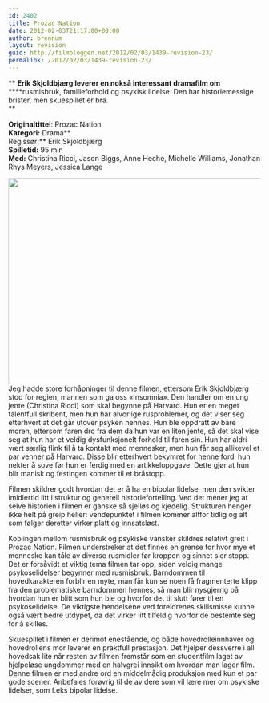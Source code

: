 ```yaml
---
id: 2402
title: Prozac Nation
date: 2012-02-03T21:17:00+00:00
author: brennum
layout: revision
guid: http://filmbloggen.net/2012/02/03/1439-revision-23/
permalink: /2012/02/03/1439-revision-23/
---
```

** **Erik Skjoldbjærg leverer en nokså interessant dramafilm om** ****rusmisbruk, familieforhold og psykisk lidelse. Den har historiemessige brister, men skuespillet er bra.  
** 

**Originaltittel**: Prozac Nation  
**Kategori:** Drama**  
Regissør:** Erik Skjoldbjærg  
**Spilletid:** 95 min  
**Med:** Christina Ricci, Jason Biggs, Anne Heche, Michelle Williams, Jonathan Rhys Meyers, Jessica Lange

<a href="http://filmbloggen.net/2011/10/14/prozac-nation/attachment/1/" rel="attachment wp-att-1467"><img class="alignnone size-large wp-image-1467" src="http://filmbloggen.net/wp-content/uploads//2011/10/1-620x412.jpg" alt="" width="620" height="412" /></a>  
Jeg hadde store forhåpninger til denne filmen, ettersom Erik Skjoldbjærg stod for regien, mannen som ga oss &laquo;Insomnia&raquo;. Den handler om en ung jente (Christina Ricci) som skal begynne på Harvard. Hun er en meget talentfull skribent, men hun har alvorlige rusproblemer, og det viser seg etterhvert at det går utover psyken hennes. Hun ble oppdratt av bare moren, ettersom faren dro fra dem da hun var en liten jente, så det skal vise seg at hun har et veldig dysfunksjonelt forhold til faren sin. Hun har aldri vært særlig flink til å ta kontakt med mennesker, men hun får seg allikevel et par venner på Harvard. Disse blir etterhvert bekymret for henne fordi hun nekter å sove før hun er ferdig med en artikkeloppgave. Dette gjør at hun blir manisk og festingen kommer til et bråstopp.

Filmen skildrer godt hvordan det er å ha en bipolar lidelse, men den svikter imidlertid litt i struktur og generell historiefortelling. Ved det mener jeg at selve historien i filmen er ganske så sjelløs og kjedelig. Strukturen henger ikke helt på greip heller: vendepunktet i filmen kommer altfor tidlig og alt som følger deretter virker platt og innsatsløst.

Koblingen mellom rusmisbruk og psykiske vansker skildres relativt greit i Prozac Nation. Filmen understreker at det finnes en grense for hvor mye et menneske kan tåle av diverse rusmidler før kroppen og sinnet sier stopp. Det er forsåvidt et viktig tema filmen tar opp, siden veldig mange psykoselidelser begynner med rusmisbruk. Barndommen til hovedkarakteren forblir en myte, man får kun se noen få fragmenterte klipp fra den problematiske barndommen hennes, så man blir nysgjerrig på hvordan hun er blitt som hun ble og hvorfor det til slutt fører til en psykoselidelse. De viktigste hendelsene ved foreldrenes skillsmisse kunne også vært bedre utdypet, da det virker litt tilfeldig hvorfor de bestemte seg for å skilles.

Skuespillet i filmen er derimot enestående, og både hovedrolleinnhaver og hovedrollens mor leverer en praktfull prestasjon. Det hjelper dessverre i all hovedsak lite når resten av filmen fremstår som en studentfilm laget av hjelpeløse ungdommer med en halvgrei innsikt om hvordan man lager film. Denne filmen er med andre ord en middelmådig produksjon med kun et par gode scener. Anbefales forøvrig til de av dere som vil lære mer om psykiske lidelser, som f.eks bipolar lidelse.